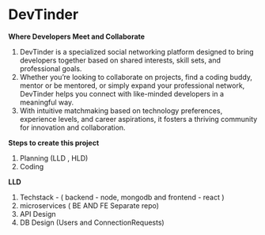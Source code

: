 # DevTinder
**Where Developers Meet and Collaborate**
 
1) DevTinder is a specialized social networking platform designed to bring developers together based on shared interests, skill sets, and professional goals.
2) Whether you’re looking to collaborate on projects, find a coding buddy, mentor or be mentored, or simply expand your professional network, DevTinder helps you connect with like-minded developers in a meaningful way.
3)  With intuitive matchmaking based on technology preferences, experience levels, and career aspirations, it fosters a thriving community for innovation and collaboration.

**Steps to create this project**
1) Planning (LLD , HLD) 
2) Coding

**LLD** 
1) Techstack - ( backend - node, mongodb and frontend - react )
2) microservices ( BE AND FE Separate repo)
3) API Design
4) DB Design (Users and ConnectionRequests)
